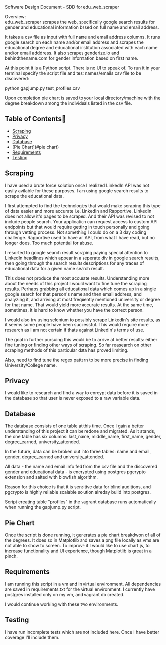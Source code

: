 Software Design Document - SDD for edu_web_scraper

Overview:<br/>
edu_web_scraper scrapes the web, specifically google search results for gender and educational information
based on full name and email address.

It takes a csv file as input with full name and email address columns. It runs google search on each name
and/or email address and scrapes the educational degree and educational institution associated with each name
and/or email adddress. It also scrapes genderize.io and behindthename.com for gender information
based on first name.

At this point it is a Python script. There is no UI to speak of. To run it in your terminal specify 
the script file and test names/emails csv file to be discovered:<br/>

python gapjump.py test_profiles.csv

Upon completion pie chart is saved to your local directory/machine with the degree breakdown
among the individuals listed in the csv file.

## Table of Contents📖

* [Scraping](#scraping)
* [Privacy](#privacy)
* [Database](#database)
* [Pie Chart](#pie chart)
* [Requirements](#requirements)
* [Testing](#testing)

## <a name="scraping"></a>Scraping

I have used a brute force solution once I realized LinkedIn API was not easily avilable for these purposes.
I am using google search results to scrape the educational data.

I first attempted to find the technologies that would make scraping this type of data
easier and more accurate i.e. LinkedIn and Rapportive. LinkedIn does not allow
it's pages to be scraped. And their API was revised to not include people search.
Your application can request access to custom API endpoints but that would require
getting in touch personally and going through vetting process. Not something I could do on a 
3 day coding challenge. Rapportive used to have an API, from what I have read, but no longer does.
Too much potential for abuse.

I resorted to google search result scraping paying special attention to
LinkedIn headlines which appear in a seperate div in google search results, then going through
the search results descriptions for any traces of educational data for a given name
search result.

This does not produce the most accurate results. Understanding more about the needs
of this project I would want to fine tune the scraping results. Perhaps grabbing all
educational data which comes up in a single google search for that person's name and then email address, and analyzing it, and arriving at most frequently mentioned university or degree for that name. That would yield more accurate results. At the same time, sometimes, it is hard to know
whether you have the correct person.

I would also try using selenium to possibly scrape LinkedIn's site results, as it seems
some people have been successful. This would require more research as I am not certain
if thats against LinkedIn's terms of use.

The goal in further pursuing this would be to arrive at better results: either fine tuning or finding other ways of scraping. So far reasearch on other scraping methods of this particular data
has proved limiting.

Also, need to find tune the regex pattern to be more precise in finding University/College name.

## <a name="privacy"></a>Privacy

I would like to research and find a way to enrcypt data before it is saved in the database so
that user is never exposed to a raw variable data.

## <a name="database"></a>Database

The database consists of one table at this time. Once I gain a better understanding
of this project it can be redone and migrated. As it stands, the one table has six columns:
last_name, middle_name, first_name, gender, degree_earned, university_attended. 

In the future, data can be broken out into three tables: name and email, gender, degree_earned and
university_attended.

All data - the name and email info fed from the csv file and the discovered
gender and educational data - is encrypted using postgres pgcrypto extension and salted with blowfish algorithm.

Reason for this choice is that it is sensitive data for blind auditions, and pgcrypto
is highly reliable scalable solution alreday build into postgres.

Script creating table "profiles" in the vagrant database runs automatically when running the
gapjump.py script.

## <a name="pie chart"></a>Pie Chart

Once the script is done running, it generates a pie chart breakdwon of all of the degrees.
It does so in Matplotlib and saves a png file locally as vms are not able to show to screen.
To improve it I would like to use chart.js, to increase functionality and UI experience, 
though Matplotlib is great in a pinch.


## <a name="requirements"></a>Requirements

I am running this script in a vm and in virtual environment. All dependencies are saved in
requirements.txt for the virtual  environment. I currently have postgres installed only on my vm, and vagrant db created. 

I would continue working with these two environments.

## <a name="testing"></a>Testing

I have run incomplete tests which are not included here. Once I have better coverage I'll include
them.


